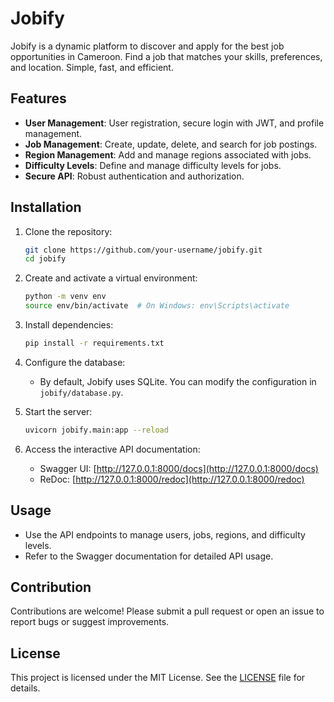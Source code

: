 # Jobify

Jobify is a dynamic platform to discover and apply for the best job opportunities in Cameroon. Find a job that matches your skills, preferences, and location. Simple, fast, and efficient.

## Features

- **User Management**: User registration, secure login with JWT, and profile management.
- **Job Management**: Create, update, delete, and search for job postings.
- **Region Management**: Add and manage regions associated with jobs.
- **Difficulty Levels**: Define and manage difficulty levels for jobs.
- **Secure API**: Robust authentication and authorization.

## Installation

1. Clone the repository:
   ```bash
   git clone https://github.com/your-username/jobify.git
   cd jobify
   ```

2. Create and activate a virtual environment:
   ```bash
   python -m venv env
   source env/bin/activate  # On Windows: env\Scripts\activate
   ```

3. Install dependencies:
   ```bash
   pip install -r requirements.txt
   ```

4. Configure the database:
   - By default, Jobify uses SQLite. You can modify the configuration in `jobify/database.py`.

5. Start the server:
   ```bash
   uvicorn jobify.main:app --reload
   ```

6. Access the interactive API documentation:
   - Swagger UI: [http://127.0.0.1:8000/docs](http://127.0.0.1:8000/docs)
   - ReDoc: [http://127.0.0.1:8000/redoc](http://127.0.0.1:8000/redoc)

## Usage

- Use the API endpoints to manage users, jobs, regions, and difficulty levels.
- Refer to the Swagger documentation for detailed API usage.

## Contribution

Contributions are welcome! Please submit a pull request or open an issue to report bugs or suggest improvements.

## License

This project is licensed under the MIT License. See the [LICENSE](./LICENSE) file for details.
